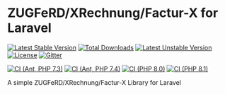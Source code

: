 # ZUGFeRD/XRechnung/Factur-X for Laravel

[![Latest Stable Version](https://poser.pugx.org/horstoeko/zugferd-laravel/v/stable.png)](https://packagist.org/packages/horstoeko/zugferd-laravel) [![Total Downloads](https://poser.pugx.org/horstoeko/zugferd-laravel/downloads.png)](https://packagist.org/packages/horstoeko/zugferd-laravel) [![Latest Unstable Version](https://poser.pugx.org/horstoeko/zugferd-laravel/v/unstable.png)](https://packagist.org/packages/horstoeko/zugferd-laravel) [![License](https://poser.pugx.org/horstoeko/zugferd/license.png)](https://packagist.org/packages/horstoeko/zugferd) [![Gitter](https://badges.gitter.im/Join%20Chat.svg)](https://gitter.im/horstoeko/zugferd)

[![CI (Ant, PHP 7.3)](https://github.com/horstoeko/zugferd-laravel/actions/workflows/build.php73.ant.yml/badge.svg)](https://github.com/horstoeko/zugferd-laravel/actions/workflows/build.php73.ant.yml) [![CI (Ant, PHP 7.4)](https://github.com/horstoeko/zugferd-laravel/actions/workflows/build.php74.ant.yml/badge.svg)](https://github.com/horstoeko/zugferd-laravel/actions/workflows/build.php74.ant.yml) [![CI (PHP 8.0)](https://github.com/horstoeko/zugferd-laravel/actions/workflows/build.php80.ant.yml/badge.svg)](https://github.com/horstoeko/zugferd-laravel/actions/workflows/build.php80.ant.yml) [![CI (PHP 8.1)](https://github.com/horstoeko/zugferd-laravel/actions/workflows/build.php81.ant.yml/badge.svg)](https://github.com/horstoeko/zugferd-laravel/actions/workflows/build.php81.ant.yml)

A simple ZUGFeRD/XRechnung/Factur-X Library for Laravel
